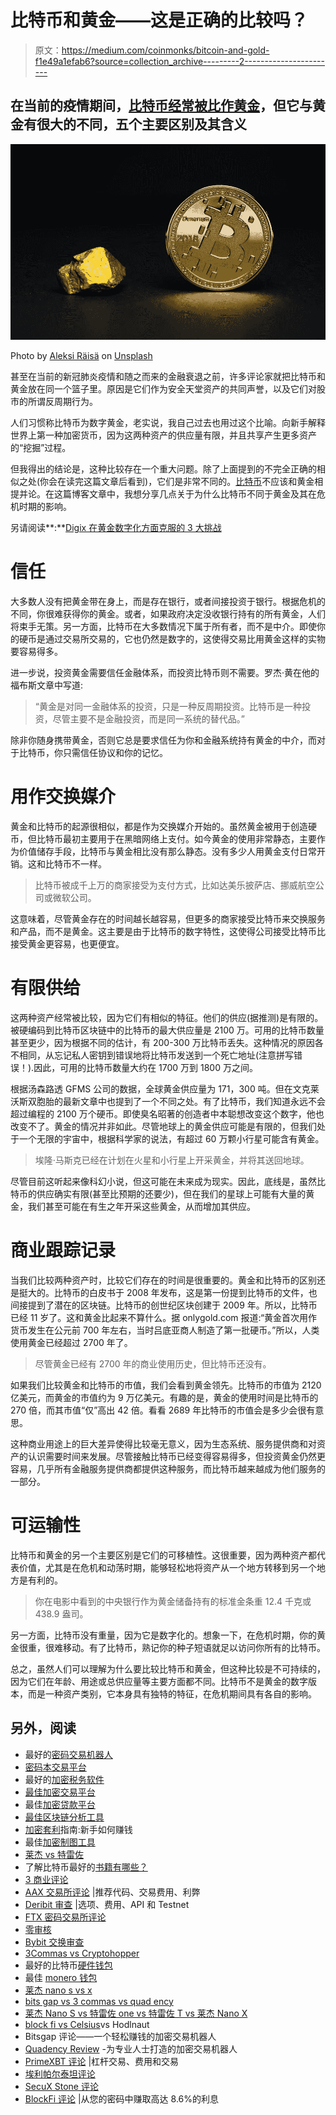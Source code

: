 # 比特币和黄金——这是正确的比较吗？

> 原文：<https://medium.com/coinmonks/bitcoin-and-gold-f1e49a1efab6?source=collection_archive---------2----------------------->

## 在当前的疫情期间，[比特币经常被比作黄金](https://blog.coincodecap.com/bitcoin-a-reserve-asset-microstrategy-seems-to-think-so)，但它与黄金有很大的不同，五个主要区别及其含义

![](img/7ce12b303d62c7d9b19a0d81bd014c24.png)

Photo by [Aleksi Räisä](https://unsplash.com/@denarium_bitcoin) on [Unsplash](https://unsplash.com/)

甚至在当前的新冠肺炎疫情和随之而来的金融衰退之前，许多评论家就把比特币和黄金放在同一个篮子里。原因是它们作为安全天堂资产的共同声誉，以及它们对股市的所谓反周期行为。

人们习惯称比特币为数字黄金，老实说，我自己过去也用过这个比喻。向新手解释世界上第一种加密货币，因为这两种资产的供应量有限，并且共享产生更多资产的“挖掘”过程。

但我得出的结论是，这种比较存在一个重大问题。除了上面提到的不完全正确的相似之处(你会在读完这篇文章后看到)，它们是非常不同的。[比特币](https://blog.coincodecap.com/a-candid-explanation-of-bitcoin)不应该和黄金相提并论。在这篇博客文章中，我想分享几点关于为什么比特币不同于黄金及其在危机时期的影响。

另请阅读**:**[Digix 在黄金数字化方面克服的 3 大挑战](https://blog.coincodecap.com/the-3-challenges-that-digix-overcomes-to-digitize-gold)

# 信任

大多数人没有把黄金带在身上，而是存在银行，或者间接投资于银行。根据危机的不同，你很难获得你的黄金。或者，如果政府决定没收银行持有的所有黄金，人们将束手无策。另一方面，比特币在大多数情况下属于所有者，而不是中介。即使你的硬币是通过交易所交易的，它也仍然是数字的，这使得交易比用黄金这样的实物要容易得多。

进一步说，投资黄金需要信任金融体系，而投资比特币则不需要。罗杰·黄在他的福布斯文章中写道:

> “黄金是对同一金融体系的投资，只是一种反周期投资。比特币是一种投资，尽管主要不是金融投资，而是同一系统的替代品。”

除非你随身携带黄金，否则它总是要求信任为你和金融系统持有黄金的中介，而对于比特币，你只需信任协议和你的记忆。

# 用作交换媒介

黄金和比特币的起源很相似，都是作为交换媒介开始的。虽然黄金被用于创造硬币，但比特币最初主要用于在黑暗网络上支付。如今黄金的使用非常静态，主要作为价值储存手段，比特币与黄金相比没有那么静态。没有多少人用黄金支付日常开销。这和比特币不一样。

> 比特币被成千上万的商家接受为支付方式，比如达美乐披萨店、挪威航空公司或微软公司。

这意味着，尽管黄金存在的时间越长越容易，但更多的商家接受比特币来交换服务和产品，而不是黄金。这主要是由于比特币的数字特性，这使得公司接受比特币比接受黄金更容易，也更便宜。

# 有限供给

这两种资产经常被比较，因为它们有相似的特征。他们的供应(据推测)是有限的。被硬编码到比特币区块链中的比特币的最大供应量是 2100 万。可用的比特币数量甚至更少，因为根据不同的估计，有 200-300 万比特币丢失。这种情况的原因各不相同，从忘记私人密钥到错误地将比特币发送到一个死亡地址(注意拼写错误！).因此，可用的比特币数量大约在 1700 万到 1800 万之间。

根据汤森路透 GFMS 公司的数据，全球黄金供应量为 171，300 吨。但在文克莱沃斯双胞胎的最新文章中也提到了一个不同之处。有了比特币，我们知道永远不会超过编程的 2100 万个硬币。即使臭名昭著的创造者中本聪想改变这个数字，他也改变不了。黄金的情况并非如此。尽管地球上的黄金供应可能是有限的，但我们处于一个无限的宇宙中，根据科学家的说法，有超过 60 万颗小行星可能含有黄金。

> 埃隆·马斯克已经在计划在火星和小行星上开采黄金，并将其送回地球。

尽管目前这听起来像科幻小说，但这可能在未来成为现实。因此，底线是，虽然比特币的供应确实有限(甚至比预期的还要少)，但在我们的星球上可能有大量的黄金，我们甚至可能在有生之年开采这些黄金，从而增加其供应。

# 商业跟踪记录

当我们比较两种资产时，比较它们存在的时间是很重要的。黄金和比特币的区别还是挺大的。比特币的白皮书于 2008 年发布，这是第一份提到比特币的文件，也间接提到了潜在的区块链。比特币的创世纪区块创建于 2009 年。所以，比特币已经 11 岁了。这和黄金比起来不算什么。据 onlygold.com 报道:“黄金首次用作货币发生在公元前 700 年左右，当时吕底亚商人制造了第一批硬币。”所以，人类使用黄金已经超过 2700 年了。

> 尽管黄金已经有 2700 年的商业使用历史，但比特币还没有。

如果我们比较黄金和比特币的市值，我们会看到黄金领先。比特币的市值为 2120 亿美元，而黄金的市值约为 9 万亿美元。有趣的是，黄金的使用时间是比特币的 270 倍，而其市值“仅”高出 42 倍。看看 2689 年比特币的市值会是多少会很有意思。

这种商业用途上的巨大差异使得比较毫无意义，因为生态系统、服务提供商和对资产的认识需要时间来发展。尽管接触比特币已经变得容易得多，但投资黄金仍然更容易，几乎所有金融服务提供商都提供这种服务，而比特币越来越成为他们服务的一部分。

# 可运输性

比特币和黄金的另一个主要区别是它们的可移植性。这很重要，因为两种资产都代表价值，尤其是在危机和动荡时期，能够轻松地将资产从一个地方转移到另一个地方是有利的。

> 你在电影中看到的中央银行作为黄金储备持有的标准金条重 12.4 千克或 438.9 盎司。

另一方面，比特币没有重量，因为它是数字化的。想象一下，在危机时期，你的黄金很重，很难移动。有了比特币，熟记你的种子短语就足以访问你所有的比特币。

总之，虽然人们可以理解为什么要比较比特币和黄金，但这种比较是不可持续的，因为它们在年龄、用途或总供应量等主要方面都不同。比特币不是黄金的数字版本，而是一种资产类别，它本身具有独特的特征，在危机期间具有各自的影响。

## 另外，阅读

*   最好的[密码交易机器人](/coinmonks/crypto-trading-bot-c2ffce8acb2a)
*   [密码本交易平台](/coinmonks/top-10-crypto-copy-trading-platforms-for-beginners-d0c37c7d698c)
*   最好的[加密税务软件](/coinmonks/best-crypto-tax-tool-for-my-money-72d4b430816b)
*   [最佳加密交易平台](/coinmonks/the-best-crypto-trading-platforms-in-2020-the-definitive-guide-updated-c72f8b874555)
*   最佳[加密贷款平台](/coinmonks/top-5-crypto-lending-platforms-in-2020-that-you-need-to-know-a1b675cec3fa)
*   [最佳区块链分析工具](https://bitquery.io/blog/best-blockchain-analysis-tools-and-software)
*   [加密套利](/coinmonks/crypto-arbitrage-guide-how-to-make-money-as-a-beginner-62bfe5c868f6)指南:新手如何赚钱
*   最佳[加密制图工具](/coinmonks/what-are-the-best-charting-platforms-for-cryptocurrency-trading-85aade584d80)
*   [莱杰 vs 特雷佐](/coinmonks/ledger-vs-trezor-best-hardware-wallet-to-secure-cryptocurrency-22c7a3fd391e)
*   了解比特币最好的[书籍有哪些？](/coinmonks/what-are-the-best-books-to-learn-bitcoin-409aeb9aff4b)
*   [3 商业评论](/coinmonks/3commas-review-an-excellent-crypto-trading-bot-2020-1313a58bec92)
*   [AAX 交易所评论](/coinmonks/aax-exchange-review-2021-67c5ea09330c) |推荐代码、交易费用、利弊
*   [Deribit 审查](/coinmonks/deribit-review-options-fees-apis-and-testnet-2ca16c4bbdb2) |选项、费用、API 和 Testnet
*   [FTX 密码交易所评论](/coinmonks/ftx-crypto-exchange-review-53664ac1198f)
*   [零审核](/coinmonks/ngrave-zero-review-c465cf8307fc)
*   [Bybit 交换审查](/coinmonks/bybit-exchange-review-dbd570019b71)
*   [3Commas vs Cryptohopper](/coinmonks/cryptohopper-vs-3commas-vs-shrimpy-a2c16095b8fe)
*   最好的比特币[硬件钱包](/coinmonks/the-best-cryptocurrency-hardware-wallets-of-2020-e28b1c124069?source=friends_link&sk=324dd9ff8556ab578d71e7ad7658ad7c)
*   最佳 [monero 钱包](https://blog.coincodecap.com/best-monero-wallets)
*   [莱杰 nano s vs x](https://blog.coincodecap.com/ledger-nano-s-vs-x)
*   [bits gap vs 3 commas vs quad ency](https://blog.coincodecap.com/bitsgap-3commas-quadency)
*   [莱杰 Nano S vs 特雷佐 one vs 特雷佐 T vs 莱杰 Nano X](https://blog.coincodecap.com/ledger-nano-s-vs-trezor-one-ledger-nano-x-trezor-t)
*   [block fi vs Celsius](/coinmonks/blockfi-vs-celsius-vs-hodlnaut-8a1cc8c26630)vs Hodlnaut
*   Bitsgap 评论——一个轻松赚钱的加密交易机器人
*   [Quadency Review](/coinmonks/quadency-review-a-crypto-trading-automation-platform-3068eaa374e1) -为专业人士打造的加密交易机器人
*   [PrimeXBT 评论](/coinmonks/primexbt-review-88e0815be858) |杠杆交易、费用和交易
*   [埃利帕尔泰坦评论](/coinmonks/ellipal-titan-review-85e9071dd029)
*   [SecuX Stone 评论](https://blog.coincodecap.com/secux-stone-hardware-wallet-review)
*   [BlockFi 评论](/coinmonks/blockfi-review-53096053c097) |从您的密码中赚取高达 8.6%的利息